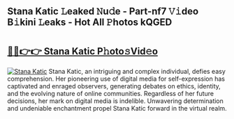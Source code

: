 ## Stana Katic 𝙻eaked 𝙽u𝚍e - Part-nf7 𝚅𝚒deo B𝚒kini 𝙻eaks - Hot All 𝙿hotos kQGED

# <h2><a href="http://ld0jnnv.urlbe.top/?page=Stana+Katic">🔗🔗👉👉 Stana Katic P𝚑oto𝚜Vid𝚎o</a></h2>

[![Stana Katic](https://i.imgur.com/eBuTRDB.gif)](http://ld0jnnv.urlbe.top/?page=Stana+Katic)
Stana Katic, an intriguing and complex individual, defies easy comprehension. Her pioneering use of digital media for self-expression has captivated and enraged observers, generating debates on ethics, identity, and the evolving nature of online communities. Regardless of her future decisions, her mark on digital media is indelible. Unwavering determination and undeniable enchantment propel Stana Katic forward in the virtual realm.
